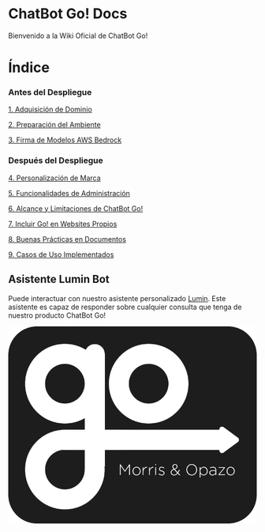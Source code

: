 # ChatBot Go! Docs
Bienvenido a la Wiki Oficial de ChatBot Go!  

# Índice
### Antes del Despliegue
[1. Adquisición de Dominio](./1.-Adquisición-de-Dominio.md)

[2. Preparación del Ambiente](./2.-Preparación-del-Ambiente.md)

[3. Firma de Modelos AWS Bedrock](./3.-Firma-de-Modelos-AWS-Bedrock.md)

### Después del Despliegue
[4. Personalización de Marca](./4.-Personalización-de-Marca.md)

[5. Funcionalidades de Administración](./5.-Funcionalidades-de-Administración.md)

[6. Alcance y Limitaciones de ChatBot Go!](./6.-Alcance-y-Limitaciones-de-Chatbot-Go!.md)

[7. Incluir Go! en Websites Propios](./7.-Incluir-Go!-en-Websites-Propios.md)

[8. Buenas Prácticas en Documentos](./8.-Buenas-Prácticas-en-Documentos.md)

[9. Casos de Uso Implementados](./9.-Casos-de-Uso-Implementados.md)

## Asistente Lumin Bot
Puede interactuar con nuestro asistente personalizado [Lumin](https://go.morrisopazo-datascience.com/). Este asistente es capaz de responder sobre cualquier consulta que tenga de nuestro producto ChatBot Go!

<p align="center">
  <img src="../assets/go_logo.png" />
</p>